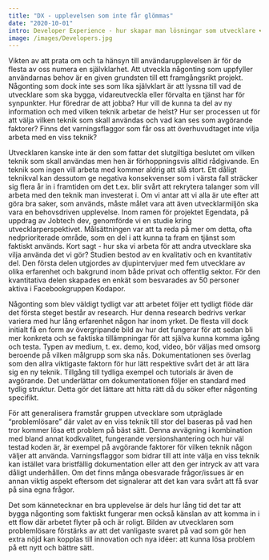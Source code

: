 ```yaml
---
title: "DX - upplevelsen som inte får glömmas"
date: "2020-10-01"
intro: Developer Experience - hur skapar man lösningar som utvecklare ❤️ älskar?
image: /images/Developers.jpg
---
```


Vikten av att prata om och ta hänsyn till användarupplevelsen är för de flesta av oss numera en självklarhet. Att utveckla någonting som uppfyller användarnas behov är en given grundsten till ett framgångsrikt projekt.
Någonting som dock inte ses som lika självklart är att lyssna till vad de utvecklare som ska bygga, vidareutveckla eller förvalta en tjänst har för synpunkter. Hur föredrar de att jobba? Hur vill de kunna ta del av ny information och med vilken teknik arbetar de helst? Hur ser processen ut för att välja vilken teknik som skall användas och vad kan ses som avgörande faktorer? Finns det varningsflaggor som får oss att överhuvudtaget inte vilja arbeta med en viss teknik?

Utvecklaren kanske inte är den som fattar det slutgiltiga beslutet om vilken teknik som skall användas men hen är förhoppningsvis alltid rådgivande. En teknik som ingen vill arbeta med kommer aldrig att slå stort. Ett dåligt teknikval kan dessutom ge negativa konsekvenser som i värsta fall sträcker sig flera år in i framtiden om det t.ex. blir svårt att rekrytera talanger som vill arbeta med den teknik man investerat i. Om vi antar att vi alla är ute efter att göra bra saker, som används, måste målet vara att även utvecklarmiljön ska vara en behovsdriven upplevelse.
Inom ramen för projektet Egendata, på uppdrag av Jobtech dev, genomförde vi en studie kring utvecklarperspektivet. Målsättningen var att ta reda på mer om detta, ofta nedprioriterade område, som en del i att kunna ta fram en tjänst som faktiskt används. Kort sagt - hur ska vi arbeta för att andra utvecklare ska vilja använda det vi gör?
Studien bestod av en kvalitativ och en kvantitativ del. Den första delen utgjordes av djupintervjuer med fem utvecklare av olika erfarenhet och bakgrund inom både privat och offentlig sektor. För den kvantitativa delen skapades en enkät som besvarades av 50 personer aktiva i Facebookgruppen Kodapor.

Någonting som blev väldigt tydligt var att arbetet följer ett tydligt flöde där det första steget består av research. Hur denna research bedrivs verkar variera med hur lång erfarenhet någon har inom yrket. De flesta vill dock initialt få en form av övergripande bild av hur det fungerar för att sedan bli mer konkreta och se faktiska tillämpningar för att själva kunna komma igång och testa. Typen av medium, t. ex. demo, kod, video, bör väljas med omsorg beroende på vilken målgrupp som ska nås. Dokumentationen ses överlag som den allra viktigaste faktorn för hur lätt respektive svårt det är att lära sig en ny teknik. Tillgång till tydliga exempel och tutorials är även de avgörande. Det underlättar om dokumentationen följer en standard med tydlig struktur. Detta gör det lättare att hitta rätt då du söker efter någonting specifikt.

För att generalisera framstår gruppen utvecklare som utpräglade “problemlösare” där valet av en viss teknik till stor del baseras på vad hen tror kommer lösa ett problem på bäst sätt. Denna avvägning i kombination med bland annat kodkvalitet, fungerande versionshantering och hur väl testad koden är, är exempel på avgörande faktorer för vilken teknik någon väljer att använda. Varningsflaggor som bidrar till att inte välja en viss teknik kan istället vara bristfällig dokumentation eller att den ger intryck av att vara dåligt underhållen. Om det finns många obesvarade frågor/issues är en annan viktig aspekt eftersom det signalerar att det kan vara svårt att få svar på sina egna frågor.

Det som kännetecknar en bra upplevelse är dels hur lång tid det tar att bygga någonting som faktiskt fungerar men också känslan av att komma in i ett flow där arbetet flyter på och är roligt. Bilden av utvecklaren som problemlösare förstärks av att det vanligaste svaret på vad som gör hen extra nöjd kan kopplas till innovation och nya idéer: att kunna lösa problem på ett nytt och bättre sätt.
